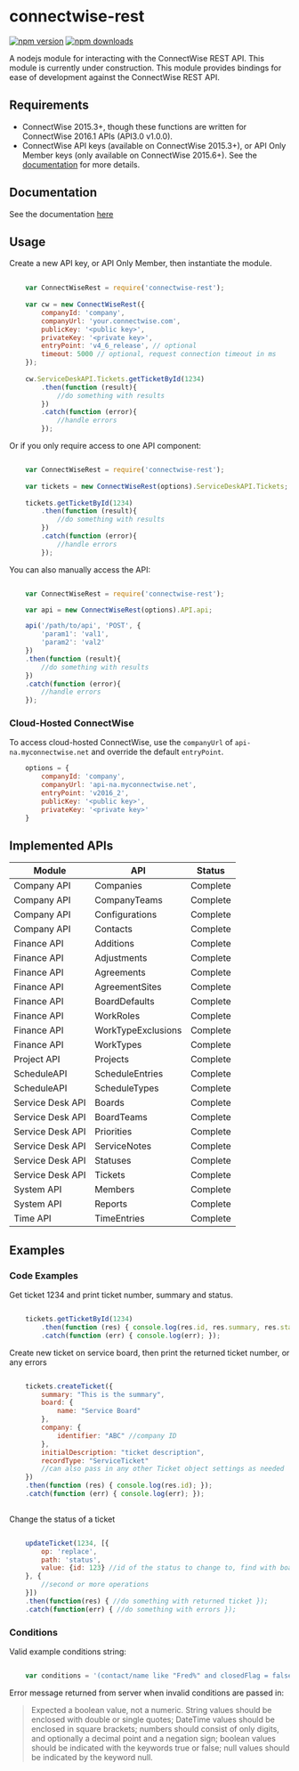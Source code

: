 # connectwise-rest

 [![npm version](https://img.shields.io/npm/v/connectwise-rest.svg)](https://www.npmjs.com/package/connectwise-rest) [![npm downloads](https://img.shields.io/npm/dt/connectwise-rest.svg)](https://www.npmjs.com/package/connectwise-rest)

A nodejs module for interacting with the ConnectWise REST API.   This module is currently under construction.  This module provides bindings for ease of development against the ConnectWise REST API. 

## Requirements

- ConnectWise 2015.3+, though these functions are written for ConnectWise 2016.1 APIs (API3.0 v1.0.0). 
- ConnectWise API keys (available on ConnectWise 2015.3+), or API Only Member keys (only available on ConnectWise 2015.6+).  See the [documentation](https://developer.connectwise.com/Authentication) for more details. 

## Documentation

See the documentation [here](https://github.com/covenanttechnologysolutions/connectwise-rest/blob/master/doc.md)

## Usage

Create a new API key, or API Only Member, then instantiate the module.  

```javascript
    
    var ConnectWiseRest = require('connectwise-rest');
    
    var cw = new ConnectWiseRest({
        companyId: 'company',
        companyUrl: 'your.connectwise.com',
        publicKey: '<public key>',
        privateKey: '<private key>',
        entryPoint: 'v4_6_release', // optional
        timeout: 5000 // optional, request connection timeout in ms
    });
    
    cw.ServiceDeskAPI.Tickets.getTicketById(1234)
        .then(function (result){
            //do something with results
        })
        .catch(function (error){
            //handle errors
        });
```

Or if you only require access to one API component:

```javascript

    var ConnectWiseRest = require('connectwise-rest');
    
    var tickets = new ConnectWiseRest(options).ServiceDeskAPI.Tickets;
    
    tickets.getTicketById(1234)
        .then(function (result){
            //do something with results
        })
        .catch(function (error){
            //handle errors
        });
```

You can also manually access the API:

```javascript

    var ConnectWiseRest = require('connectwise-rest');

    var api = new ConnectWiseRest(options).API.api;

    api('/path/to/api', 'POST', {
        'param1': 'val1',
        'param2': 'val2'
    })
    .then(function (result){
        //do something with results
    })
    .catch(function (error){
        //handle errors
    });
```

### Cloud-Hosted ConnectWise 

To access cloud-hosted ConnectWise, use the `companyUrl` of `api-na.myconnectwise.net` and override the default `entryPoint`.

```javascript
    options = {
        companyId: 'company',
        companyUrl: 'api-na.myconnectwise.net',
        entryPoint: 'v2016_2',
        publicKey: '<public key>',
        privateKey: '<private key>'
    }

```


## Implemented APIs

| Module           | API                 | Status                        |
| ---------------- | ------------------- | ----------------------------- |
| Company API      | Companies           | Complete                      |
| Company API      | CompanyTeams        | Complete                      |
| Company API      | Configurations      | Complete                      |
| Company API      | Contacts            | Complete                      |
| Finance API      | Additions           | Complete                      |
| Finance API      | Adjustments         | Complete                      |
| Finance API      | Agreements          | Complete                      |
| Finance API      | AgreementSites      | Complete                      |
| Finance API      | BoardDefaults       | Complete                      |
| Finance API      | WorkRoles           | Complete                      |
| Finance API      | WorkTypeExclusions  | Complete                      |
| Finance API      | WorkTypes           | Complete                      |
| Project API      | Projects            | Complete                      |
| ScheduleAPI      | ScheduleEntries     | Complete                      |
| ScheduleAPI      | ScheduleTypes       | Complete                      |
| Service Desk API | Boards              | Complete                      |
| Service Desk API | BoardTeams          | Complete                      |
| Service Desk API | Priorities          | Complete                      |
| Service Desk API | ServiceNotes        | Complete                      |
| Service Desk API | Statuses            | Complete                      |
| Service Desk API | Tickets             | Complete                      |
| System API       | Members             | Complete                      |
| System API       | Reports             | Complete                      |
| Time API         | TimeEntries         | Complete                      |


## Examples

### Code Examples

Get ticket 1234 and print ticket number, summary and status. 

```javascript

    tickets.getTicketById(1234)
        .then(function (res) { console.log(res.id, res.summary, res.status.name); })
        .catch(function (err) { console.log(err); });
```

Create new ticket on service board, then print the returned ticket number, or any errors

```javascript

    tickets.createTicket({
        summary: "This is the summary",
        board: {
            name: "Service Board"
        },
        company: {
            identifier: "ABC" //company ID
        },
        initialDescription: "ticket description",
        recordType: "ServiceTicket"
        //can also pass in any other Ticket object settings as needed
    })
    .then(function (res) { console.log(res.id); });
    .catch(function (err) { console.log(err); });    
    
```

Change the status of a ticket

```javascript

    updateTicket(1234, [{
        op: 'replace',
        path: 'status',
        value: {id: 123} //id of the status to change to, find with boards.getBoards and status.getStatuses
    }, {
        //second or more operations
    }])
    .then(function(res) { //do something with returned ticket });
    .catch(function(err) { //do something with errors });    

```

### Conditions 

Valid example conditions string:
  
```javascript

    var conditions = '(contact/name like "Fred%" and closedFlag = false) and dateEntered > [2015-12-23T05:53:27Z] or summary contains "test" AND  summary != "Some Summary"'

```

Error message returned from server when invalid conditions are passed in:
> Expected a boolean value, not a numeric. String values should be enclosed with double or single quotes; DateTime values should be enclosed in square brackets; numbers should consist of only digits, and optionally a decimal point and a negation sign; boolean values should be indicated with the keywords true or false; null values should be indicated by the keyword null.